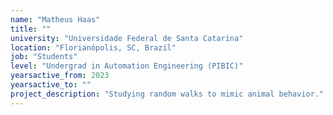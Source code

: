 ```yaml
---
name: "Matheus Haas"
title: ""
university: "Universidade Federal de Santa Catarina"
location: "Florianópolis, SC, Brazil"
job: "Students"
level: "Undergrad in Automation Engineering (PIBIC)"
yearsactive_from: 2023
yearsactive_to: ""
project_description: "Studying random walks to mimic animal behavior."
---
```

